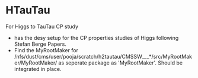 HTauTau
=======

For Higgs to TauTau CP study

* has the desy setup for the CP properties studies of Higgs following Stefan Berge Papers.
* Find the MyRootMaker for /nfs/dust/cms/user/pooja/scratch/h2tautau/CMSSW_*_*_*/src/MyRootMaker/MyRootMaker/ as seperate package as 'MyRootMaker'. Should be integrated in place.
